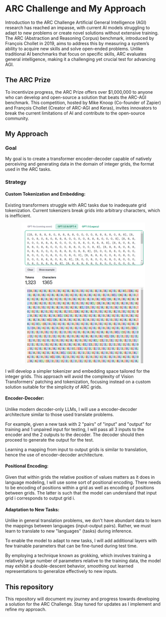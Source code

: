 # ARC Challenge and My Approach
Introduction to the ARC Challenge
Artificial General Intelligence (AGI) research has reached an impasse, with current AI models struggling to adapt to new problems or create novel solutions without extensive training. The ARC (Abstraction and Reasoning Corpus) benchmark, introduced by François Chollet in 2019, aims to address this by measuring a system’s ability to acquire new skills and solve open-ended problems. Unlike traditional AI benchmarks that focus on specific skills, ARC evaluates general intelligence, making it a challenging yet crucial test for advancing AGI.

## The ARC Prize
To incentivize progress, the ARC Prize offers over $1,000,000 to anyone who can develop and open-source a solution that beats the ARC-AGI benchmark. This competition, hosted by Mike Knoop (Co-founder of Zapier) and François Chollet (Creator of ARC-AGI and Keras), invites innovators to break the current limitations of AI and contribute to the open-source community.

## My Approach
### Goal
My goal is to create a transformer encoder-decoder capable of natively perceiving and generating data in the domain of integer grids, the format used in the ARC tasks.

### Strategy
#### Custom Tokenization and Embedding:

Existing transformers struggle with ARC tasks due to inadequate grid tokenization. Current tokenizers break grids into arbitrary characters, which is inefficient.

<div align="center">
        <img src="media/Example%20issues%20with%20existing%20tokenizers.png" alt="Example issues with existing tokenizers" width="400"/>
</div>

I will develop a simpler tokenizer and embedding space tailored for the integer grids. This approach will avoid the complexity of Vision Transformers' patching and tokenization, focusing instead on a custom solution suitable for the simplicity of ARC grids.

#### Encoder-Decoder:
Unlike modern decoder-only LLMs, I will use a encoder-decoder architecture similar to those used translate problems. 

For example, given a new task with 2 "pairs" of "input" and "output" for training and 1 unpaired input for testing, I will pass all 3 inputs to the encoder and the 2 outputs to the decoder. The decoder should then proceed to generate the output for the test. 

Learning a mapping from input to output grids is similar to translation, hence the use of encoder-decoder architecture. 

#### Positional Encoding:

Given that within grids the relative position of values matters as it does in language modeling, I will use some sort of positional encoding. There needs to be encoding of positions within a grid as well as encoding of positions between grids. The latter is such that the model can understand that input grid i corresponds to output grid i. 

#### Adaptation to New Tasks:
Unlike in general translation problems, we don't have abundant data to learn the mappings between languages (input-output pairs). Rather, we must learn to translate to new "languages" (tasks) during inference. 

To enable the model to adapt to new tasks, I will add additional layers with few trainable parameters that can be fine-tuned during test time.

By employing a technique known as grokking, which involves training a relatively large number of parameters relative to the training data, the model may exhibit a double-descent behavior, smoothing out learned representations to generalize effectively to new inputs.

## This repository 

This repository will document my journey and progress towards developing a solution for the ARC Challenge. Stay tuned for updates as I implement and refine my approach.

